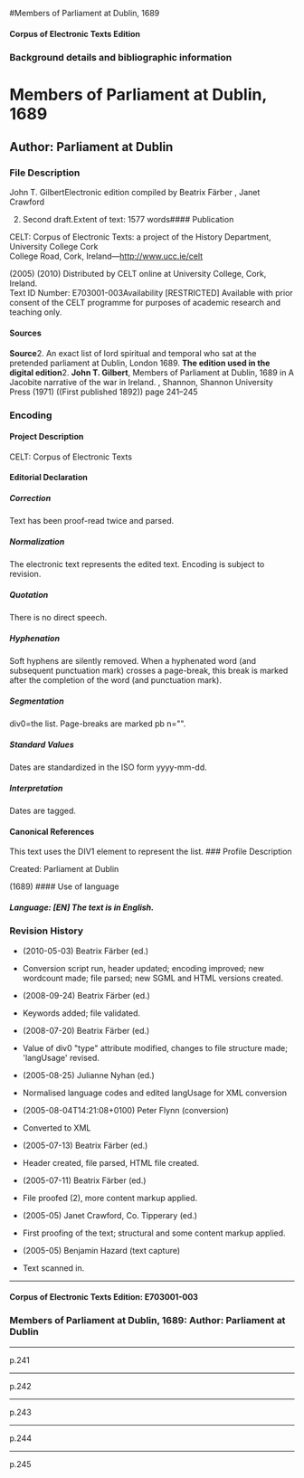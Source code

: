

#Members of Parliament at Dublin, 1689


<!-- // 
 function footNote(link) {
 openpopup = window.open(link,"openpopup","width=512,height=128,left=256,top=256,resizable=no,scrollbars=1,menubar=1,statusbar=0,toolbar=0");
}
// -->



#### Corpus of Electronic Texts Edition


### Background details and bibliographic information


Members of Parliament at Dublin, 1689
=====================================


Author: Parliament at Dublin
----------------------------


### File Description

John T. GilbertElectronic edition compiled by Beatrix Färber , Janet Crawford

 2. Second draft.Extent of text: 1577 words#### Publication


CELT: Corpus of Electronic Texts: a project of the History Department, University College Cork  
College Road, Cork, Ireland—http://www.ucc.ie/celt

 (2005) (2010) Distributed by CELT online at University College, Cork, Ireland.  
Text ID Number: E703001-003Availability [RESTRICTED] 
Available with prior consent of the CELT programme for purposes of academic research and teaching only.


#### Sources


**Source**2. An exact list of lord spiritual and temporal who sat at the pretended parliament at Dublin, London 1689.
**The edition used in the digital edition**2. **John T. Gilbert**, Members of Parliament at Dublin, 1689 in A Jacobite narrative of the war in Ireland. , Shannon, Shannon University Press (1971) ((First published 1892)) page 241–245

### Encoding


#### Project Description


CELT: Corpus of Electronic Texts


#### Editorial Declaration


##### Correction


Text has been proof-read twice and parsed.


##### Normalization


The electronic text represents the edited text. Encoding is subject to revision.


##### Quotation


There is no direct speech.


##### Hyphenation


Soft hyphens are silently removed. When a hyphenated word (and subsequent punctuation mark) crosses a page-break, this break is marked after the completion of the word (and punctuation mark).


##### Segmentation


div0=the list. Page-breaks are marked pb n="".


##### Standard Values


Dates are standardized in the ISO form yyyy-mm-dd.


##### Interpretation


Dates are tagged.


#### Canonical References


This text uses the DIV1 element to represent the list. ### Profile Description


Created: Parliament at Dublin

 (1689) #### Use of language


##### Language: [EN] The text is in English.


### Revision History


* (2010-05-03) Beatrix Färber (ed.)

* Conversion script run, header updated; encoding improved; new wordcount made; file parsed; new SGML and HTML versions created.
* (2008-09-24) Beatrix Färber (ed.)

* Keywords added; file validated.
* (2008-07-20) Beatrix Färber (ed.)

* Value of div0 "type" attribute modified, changes to file structure made; 'langUsage' revised.
* (2005-08-25) Julianne Nyhan (ed.)

* Normalised language codes and edited langUsage for XML conversion
* (2005-08-04T14:21:08+0100) Peter Flynn (conversion)

* Converted to XML
* (2005-07-13) Beatrix Färber (ed.)

* Header created, file parsed, HTML file created.
* (2005-07-11) Beatrix Färber (ed.)

* File proofed (2), more content markup applied.
* (2005-05) Janet Crawford, Co. Tipperary (ed.)

* First proofing of the text; structural and some content markup applied.
* (2005-05) Benjamin Hazard (text capture)

* Text scanned in.




---


#### Corpus of Electronic Texts Edition: E703001-003


### Members of Parliament at Dublin, 1689: Author: Parliament at Dublin




---

p.241




---

p.242




---

p.243




---

p.244




---

p.245












